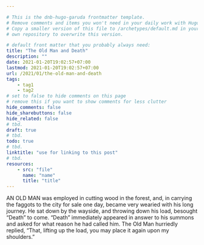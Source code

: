 ```yaml
---

# This is the dnb-hugo-garuda frontmatter template. 
# Remove comments and items you won't need in your daily work with Hugo.
# Copy a smaller version of this file to /archetypes/default.md in your
# own repository to overwrite this version.

# default front matter that you probably always need:
title: "The Old Man and Death"
description: ""
date: 2021-01-20T19:02:57+07:00
lastmod: 2021-01-20T19:02:57+07:00
url: /2021/01/the-old-man-and-death
tags:
    - tag1
    - tag2
# set to false to hide comments on this page
# remove this if you want to show comments for less clutter
hide_comments: false
hide_sharebuttons: false
hide_related: false
# tbd.
draft: true
# tbd.
todo: true
# tbd.
linktitle: "use for linking to this post"
# tbd.
resources:
    - src: "file"
      name: "name"
      title: "title"
---
```

AN OLD MAN was employed in cutting wood in the forest, and, in carrying the faggots to the city for sale one day, became very wearied with his long journey. He sat down by the wayside, and throwing down his load, besought “Death” to come. “Death” immediately appeared in answer to his summons and asked for what reason he had called him. The Old Man hurriedly replied, “That, lifting up the load, you may place it again upon my shoulders.”


